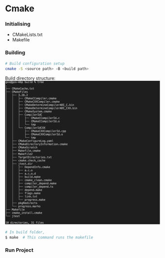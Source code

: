 # Cmake

### Initialising

+ CMakeLists.txt
+ Makefile

### Building

```bash
# Build configuration setup
cmake -S <source path> -B <build path>
```

Build directory structure:
![](./image.png)
```bash
# In build folder, 
$ make  # This command runs the makefile
```

### Run Project
